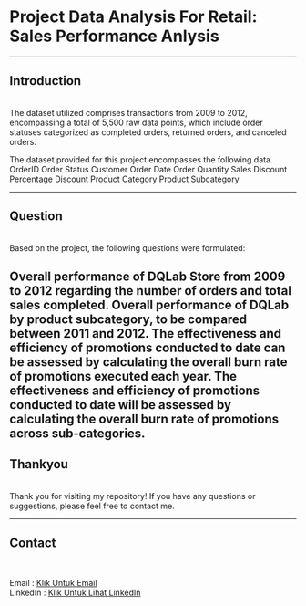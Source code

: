 # Project Data Analysis For Retail: Sales Performance Anlysis

---
## Introduction
<br>
The dataset utilized comprises transactions from 2009 to 2012, encompassing a total of 5,500 raw data points, which include order statuses categorized as completed orders, returned orders, and canceled orders.

The dataset provided for this project encompasses the following data.
OrderID
Order Status
Customer
Order Date
Order Quantity
Sales
Discount Percentage
Discount
Product Category
Product Subcategory

---
## Question
<br>
Based on the project, the following questions were formulated: <br>

Overall performance of DQLab Store from 2009 to 2012 regarding the number of orders and total sales completed.
Overall performance of DQLab by product subcategory, to be compared between 2011 and 2012.
The effectiveness and efficiency of promotions conducted to date can be assessed by calculating the overall burn rate of promotions executed each year.
The effectiveness and efficiency of promotions conducted to date will be assessed by calculating the overall burn rate of promotions across sub-categories.
---
## Thankyou
<br>
Thank you for visiting my repository! If you have any questions or suggestions, please feel free to contact me.

---
## Contact
<br>

Email : [Klik Untuk Email](https://mail.google.com/mail/u/0/?tab=rm&ogbl#inbox?compose=CllgCJfnbBsFSfmwMhcPGsBLnvlqTsxdqkZzQHJLGLDljZnFTnvnQCRTDKCQVFTZBtWsjvhWSNV)<br>
LinkedIn : [Klik Untuk Lihat LinkedIn](https://www.linkedin.com/in/al-maidah-/)<br>
